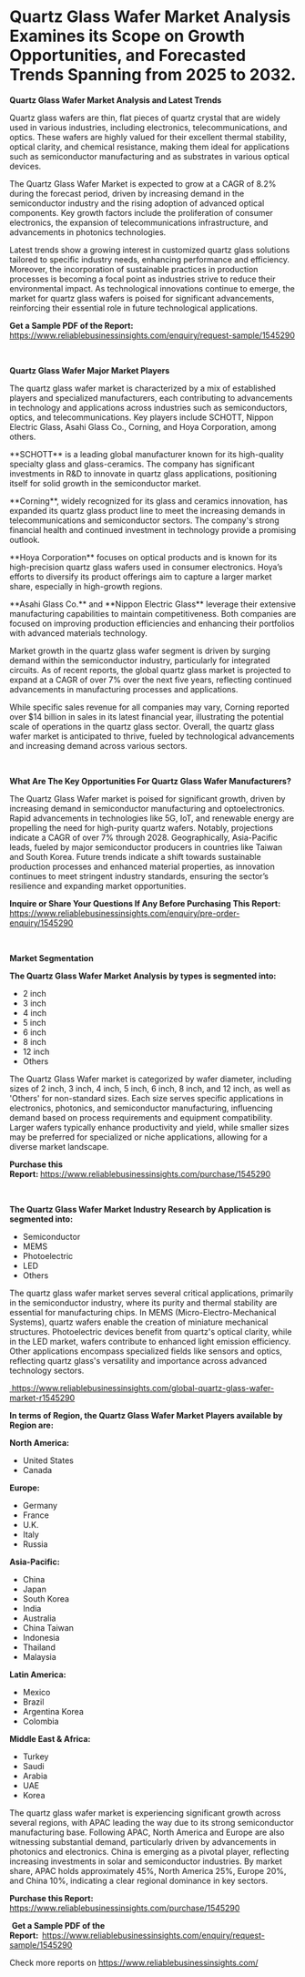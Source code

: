<p><h1>Quartz Glass Wafer Market Analysis Examines its Scope on Growth Opportunities, and Forecasted Trends Spanning from 2025 to 2032.</h1></p><p><strong>Quartz Glass Wafer Market Analysis and Latest Trends</strong></p>
<p><p>Quartz glass wafers are thin, flat pieces of quartz crystal that are widely used in various industries, including electronics, telecommunications, and optics. These wafers are highly valued for their excellent thermal stability, optical clarity, and chemical resistance, making them ideal for applications such as semiconductor manufacturing and as substrates in various optical devices.</p><p>The Quartz Glass Wafer Market is expected to grow at a CAGR of 8.2% during the forecast period, driven by increasing demand in the semiconductor industry and the rising adoption of advanced optical components. Key growth factors include the proliferation of consumer electronics, the expansion of telecommunications infrastructure, and advancements in photonics technologies. </p><p>Latest trends show a growing interest in customized quartz glass solutions tailored to specific industry needs, enhancing performance and efficiency. Moreover, the incorporation of sustainable practices in production processes is becoming a focal point as industries strive to reduce their environmental impact. As technological innovations continue to emerge, the market for quartz glass wafers is poised for significant advancements, reinforcing their essential role in future technological applications.</p></p>
<p><strong>Get a Sample PDF of the Report:&nbsp;</strong> <a href="https://www.reliablebusinessinsights.com/enquiry/request-sample/1545290?utm_campaign=2250&utm_medium=2&utm_source=Github&utm_content=ia&utm_term=12022025&utm_id=quartz-glass-wafer">https://www.reliablebusinessinsights.com/enquiry/request-sample/1545290</a></p>
<p>&nbsp;</p>
<p><strong>Quartz Glass Wafer Major Market Players</strong></p>
<p><p>The quartz glass wafer market is characterized by a mix of established players and specialized manufacturers, each contributing to advancements in technology and applications across industries such as semiconductors, optics, and telecommunications. Key players include SCHOTT, Nippon Electric Glass, Asahi Glass Co., Corning, and Hoya Corporation, among others.</p><p>**SCHOTT** is a leading global manufacturer known for its high-quality specialty glass and glass-ceramics. The company has significant investments in R&D to innovate in quartz glass applications, positioning itself for solid growth in the semiconductor market. </p><p>**Corning**, widely recognized for its glass and ceramics innovation, has expanded its quartz glass product line to meet the increasing demands in telecommunications and semiconductor sectors. The company's strong financial health and continued investment in technology provide a promising outlook.</p><p>**Hoya Corporation** focuses on optical products and is known for its high-precision quartz glass wafers used in consumer electronics. Hoya’s efforts to diversify its product offerings aim to capture a larger market share, especially in high-growth regions.</p><p>**Asahi Glass Co.** and **Nippon Electric Glass** leverage their extensive manufacturing capabilities to maintain competitiveness. Both companies are focused on improving production efficiencies and enhancing their portfolios with advanced materials technology.</p><p>Market growth in the quartz glass wafer segment is driven by surging demand within the semiconductor industry, particularly for integrated circuits. As of recent reports, the global quartz glass market is projected to expand at a CAGR of over 7% over the next five years, reflecting continued advancements in manufacturing processes and applications.</p><p>While specific sales revenue for all companies may vary, Corning reported over $14 billion in sales in its latest financial year, illustrating the potential scale of operations in the quartz glass sector. Overall, the quartz glass wafer market is anticipated to thrive, fueled by technological advancements and increasing demand across various sectors.</p></p>
<p>&nbsp;</p>
<p><strong>What Are The Key Opportunities For Quartz Glass Wafer Manufacturers?</strong></p>
<p><p>The Quartz Glass Wafer market is poised for significant growth, driven by increasing demand in semiconductor manufacturing and optoelectronics. Rapid advancements in technologies like 5G, IoT, and renewable energy are propelling the need for high-purity quartz wafers. Notably, projections indicate a CAGR of over 7% through 2028. Geographically, Asia-Pacific leads, fueled by major semiconductor producers in countries like Taiwan and South Korea. Future trends indicate a shift towards sustainable production processes and enhanced material properties, as innovation continues to meet stringent industry standards, ensuring the sector’s resilience and expanding market opportunities.</p></p>
<p><strong>Inquire or Share Your Questions If Any Before Purchasing This Report:</strong> <a href="https://www.reliablebusinessinsights.com/enquiry/pre-order-enquiry/1545290?utm_campaign=2250&utm_medium=2&utm_source=Github&utm_content=ia&utm_term=12022025&utm_id=quartz-glass-wafer">https://www.reliablebusinessinsights.com/enquiry/pre-order-enquiry/1545290</a></p>
<p>&nbsp;</p>
<p><strong>Market Segmentation</strong></p>
<p><strong>The Quartz Glass Wafer Market Analysis by types is segmented into:</strong></p>
<p><ul><li>2 inch</li><li>3 inch</li><li>4 inch</li><li>5 inch</li><li>6 inch</li><li>8 inch</li><li>12 inch</li><li>Others</li></ul></p>
<p><p>The Quartz Glass Wafer market is categorized by wafer diameter, including sizes of 2 inch, 3 inch, 4 inch, 5 inch, 6 inch, 8 inch, and 12 inch, as well as 'Others' for non-standard sizes. Each size serves specific applications in electronics, photonics, and semiconductor manufacturing, influencing demand based on process requirements and equipment compatibility. Larger wafers typically enhance productivity and yield, while smaller sizes may be preferred for specialized or niche applications, allowing for a diverse market landscape.</p></p>
<p><strong>Purchase this Report:&nbsp;</strong><a href="https://www.reliablebusinessinsights.com/purchase/1545290?utm_campaign=2250&utm_medium=2&utm_source=Github&utm_content=ia&utm_term=12022025&utm_id=quartz-glass-wafer">https://www.reliablebusinessinsights.com/purchase/1545290</a></p>
<p>&nbsp;</p>
<p><strong>The Quartz Glass Wafer Market Industry Research by Application is segmented into:</strong></p>
<p><ul><li>Semiconductor</li><li>MEMS</li><li>Photoelectric</li><li>LED</li><li>Others</li></ul></p>
<p><p>The quartz glass wafer market serves several critical applications, primarily in the semiconductor industry, where its purity and thermal stability are essential for manufacturing chips. In MEMS (Micro-Electro-Mechanical Systems), quartz wafers enable the creation of miniature mechanical structures. Photoelectric devices benefit from quartz's optical clarity, while in the LED market, wafers contribute to enhanced light emission efficiency. Other applications encompass specialized fields like sensors and optics, reflecting quartz glass's versatility and importance across advanced technology sectors.</p></p>
<p><a href="https://www.reliablebusinessinsights.com/global-quartz-glass-wafer-market-r1545290?utm_campaign=2250&utm_medium=2&utm_source=Github&utm_content=ia&utm_term=12022025&utm_id=quartz-glass-wafer">&nbsp;https://www.reliablebusinessinsights.com/global-quartz-glass-wafer-market-r1545290</a></p>
<p><strong>In terms of Region, the Quartz Glass Wafer Market Players available by Region are:</strong></p>
<p>
    <p> <strong> North America: </strong>
        <ul>
            <li>United States</li>
            <li>Canada</li>
        </ul>
        </p> 
    <p> <strong> Europe: </strong>
        <ul>
            <li>Germany</li>
            <li>France</li>
            <li>U.K.</li>
            <li>Italy</li>
            <li>Russia</li>
        </ul>
        </p> 
    <p> <strong> Asia-Pacific: </strong>
        <ul>
            <li>China</li>
            <li>Japan</li>
            <li>South Korea</li>
            <li>India</li>
            <li>Australia</li>
            <li>China Taiwan</li>
            <li>Indonesia</li>
            <li>Thailand</li>
            <li>Malaysia</li>
        </ul>
        </p> 
    <p> <strong> Latin America: </strong>
        <ul>
            <li>Mexico</li>
            <li>Brazil</li>
            <li>Argentina Korea</li>
            <li>Colombia</li>
        </ul>
        </p> 
    <p> <strong> Middle East & Africa: </strong>
        <ul>
            <li>Turkey</li>
            <li>Saudi</li>
            <li>Arabia</li>
            <li>UAE</li>
            <li>Korea</li>
        </ul>
    </p>
    </p>
<p><p>The quartz glass wafer market is experiencing significant growth across several regions, with APAC leading the way due to its strong semiconductor manufacturing base. Following APAC, North America and Europe are also witnessing substantial demand, particularly driven by advancements in photonics and electronics. China is emerging as a pivotal player, reflecting increasing investments in solar and semiconductor industries. By market share, APAC holds approximately 45%, North America 25%, Europe 20%, and China 10%, indicating a clear regional dominance in key sectors.</p></p>
<p><strong>Purchase this Report: </strong><a href="https://www.reliablebusinessinsights.com/purchase/1545290?utm_campaign=2250&utm_medium=2&utm_source=Github&utm_content=ia&utm_term=12022025&utm_id=quartz-glass-wafer">https://www.reliablebusinessinsights.com/purchase/1545290</a></p>
<p>&nbsp;<strong>Get a Sample PDF of the Report:&nbsp;&nbsp;</strong><a href="https://www.reliablebusinessinsights.com/enquiry/request-sample/1545290?utm_campaign=2250&utm_medium=2&utm_source=Github&utm_content=ia&utm_term=12022025&utm_id=quartz-glass-wafer">https://www.reliablebusinessinsights.com/enquiry/request-sample/1545290</a></p>
<p><strong></strong></p>
<p>Check more reports on <a href="https://www.reliablebusinessinsights.com/?utm_campaign=2250&utm_medium=2&utm_source=Github&utm_content=ia&utm_term=12022025&utm_id=quartz-glass-wafer">https://www.reliablebusinessinsights.com/</a></p>